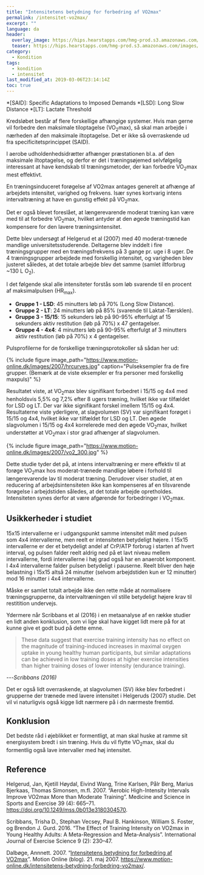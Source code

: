 ```yaml
---
title: "Intensitetens betydning for forbedring af VO2max"
permalink: /intensitet-vo2max/
excerpt: ""
language: da
header:
  overlay_image: https://hips.hearstapps.com/hmg-prod.s3.amazonaws.com/images/young-woman-jogging-royalty-free-image-936156826-1548705024.jpg
  teaser: https://hips.hearstapps.com/hmg-prod.s3.amazonaws.com/images/young-woman-jogging-royalty-free-image-936156826-1548705024.jpg
category:
  - Kondition
tags:
  - kondition
  - intensitet
last_modified_at: 2019-03-06T23:14:14Z
toc: true
---
```


*[SAID]: Specific Adaptations to Imposed Demands
*[LSD]: Long Slow Distance
*[LT]: Lactate Threshold

Kredsløbet består af flere forskellige afhængige systemer. Hvis man gerne vil forbedre den maksimale tiloptagelse (VO<sub>2</sub>max), så skal man arbejde i nærheden af den maksimale iltoptagelse. Det er ikke så overraskende ud fra specificitetsprincippet (SAID).

I aerobe udholdenhedsidrætter afhænger præstationen bl.a. af den maksimale iltoptagelse, og derfor er det i træningsøjemed selvfølgelig interessant at have kendskab til træningsmetoder, der kan forbedre VO<sub>2</sub>max mest effektivt.

En træningsinduceret forøgelse af VO2max antages generelt at afhænge af arbejdets intensitet, varighed og frekvens. Især synes kortvarig intens intervaltræning at have en gunstig effekt på VO<sub>2</sub>max. 

Det er også blevet foreslået, at længerevarende moderat træning kan være med til at forbedre VO<sub>2</sub>max, hvilket antyder at den øgede træningstid kan kompensere for den lavere træningsintensitet.

Dette blev undersøgt af Helgerud et al (2007) med 40 moderat-trænede mandlige universitetsstuderende. Deltagerne blev inddelt i fire træningsgrupper med en træningsfrekvens på 3 gange pr. uge i 8 uger. De 4 træningsgrupper arbejdede med forskellig intensitet, og varigheden blev justeret således, at det totale arbejde blev det samme (samlet iltforbrug ~130 L O<sub>2</sub>).

I det følgende skal alle intensiteter forstås som løb svarende til en procent af maksimalpulsen (HR<sub>max</sub>).

- **Gruppe 1 - LSD**: 45 minutters løb på 70% (Long Slow Distance).
- **Gruppe 2 - LT**: 24 minutters løb på 85% (svarende til Laktat-Tærsklen).
- **Gruppe 3 - 15/15**: 15 sekunders løb på 90-95% efterfulgt af 15 sekunders aktiv restitution (løb på 70%) x 47 gentagelser.
- **Gruppe 4 - 4x4**: 4 minutters løb på 90-95% efterfulgt af 3 minutters aktiv restitution (løb på 70%) x 4 gentagelser.

Pulsprofilerne for de forskellige træningsprotokoller så sådan her ud:

{% include figure image_path="https://www.motion-online.dk/images/2007/hrcurves.jpg" caption="Pulseksempler fra de fire grupper. (Bemærk at de viste eksempler er fra personer med forskellig maxpuls)" %}

Resultatet viste, at VO<sub>2</sub>max blev signifikant forbedret i 15/15 og 4x4 med henholdsvis 5,5% og 7,2% efter 8 ugers træning, hvilket ikke var tilfældet for LSD og LT. Der var ikke signifikant forskel imellem 15/15 og 4x4. Resultaterne viste yderligere, at slagvolumen (SV) var signifikant forøget i 15/15 og 4x4, hvilket ikke var tilfældet for LSD og LT. Den øgede slagvolumen i 15/15 og 4x4 korrelerede med den øgede VO<sub>2</sub>max, hvilket understøtter at VO<sub>2</sub>max i stor grad afhænger af slagvolumen.

{% include figure image_path="https://www.motion-online.dk/images/2007/vo2_300.jpg" %}

Dette studie tyder det på, at intens intervaltræning er mere effektiv til at forøge VO<sub>2</sub>max hos moderat-trænede mandlige løbere i forhold til længerevarende lav til moderat træning. Derudover viser studiet, at en reducering af arbejdsintensiteten ikke kan kompenseres af en tilsvarende forøgelse i arbejdstiden således, at det totale arbejde opretholdes. Intensiteten synes derfor at være afgørende for forbedringer i VO<sub>2</sub>max.

## Usikkerheder i studiet

15x15 intervallerne er i udgangspunkt samme intensitet målt med pulsen som 4x4 intervallerne, men reelt er intensiteten betydeligt højere. I 15x15 intervallerne er der et betydeligt andel af CrP/ATP forbrug i starten af hvert interval, og pulsen falder reelt aldrig ned på et lavt niveau mellem intervallerne, fordi intervallerne i høj grad også har en anaerobt komponent. I 4x4 intervallerne falder pulsen betydeligt i pauserne. Reelt bliver den høje belastning i 15x15 altså 24 minutter (selvom arbejdstiden kun er 12 minutter) mod 16 minutter i 4x4 intervallerne.

Måske er samlet totalt arbejde ikke den rette måde at normalisere træningsgrupperne, da intervaltræningen vil stille betydeligt højere krav til restitition undervejs. 

Ydermere når Scribbans et al (2016) i en metaanalyse af en række studier en lidt anden konklusion, som vi lige skal have kigget lidt mere på for at kunne give et godt bud på dette emne.

> These data suggest that exercise training intensity has no effect on the magnitude of training-induced increases in maximal oxygen uptake in young healthy human participants, but similar adaptations can be achieved in low training doses at higher exercise intensities than higher training doses of lower intensity (endurance training).

---<cite>Scribbans (2016)</cite>

Det er også lidt overraskende, at slagvolumen (SV) ikke blev forbedret i grupperne der trænede med lavere intensitet i Helgeruds (2007) studie. Det vil vi naturligvis også kigge lidt nærmere på i dn nærmeste fremtid.

## Konklusion

Det bedste råd i øjeblikket er formentligt, at man skal huske at ramme sit energisystem bredt i sin træning. Hvis du vil flytte VO<sub>2</sub>max, skal du formentlig også lave intervaller med høj intensitet.

## Reference

Helgerud, Jan, Kjetill Høydal, Eivind Wang, Trine Karlsen, Pålr Berg, Marius Bjerkaas, Thomas Simonsen, m.fl. 2007. “Aerobic High-Intensity Intervals Improve VO2max More than Moderate Training”. Medicine and Science in Sports and Exercise 39 (4): 665–71. https://doi.org/10.1249/mss.0b013e3180304570.

Scribbans, Trisha D., Stephan Vecsey, Paul B. Hankinson, William S. Foster, og Brendon J. Gurd. 2016. “The Effect of Training Intensity on VO2max in Young Healthy Adults: A Meta-Regression and Meta-Analysis”. International Journal of Exercise Science 9 (2): 230–47.

Dalbøge, Annnett. 2007. “[Intensitetens betydning for forbedring af VO2max](https://www.motion-online.dk/intensitetens-betydning-forbedring-vo2max/)”. Motion Online (blog). 21. maj 2007. https://www.motion-online.dk/intensitetens-betydning-forbedring-vo2max/.

